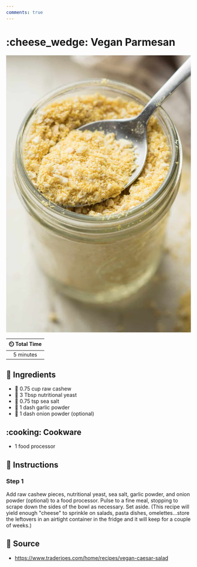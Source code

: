 ```yaml
---
comments: true
---
```

# :cheese_wedge: Vegan Parmesan

![Vegan Parmesan](../assets/images/vegan-parmesan.jpg)

| :timer_clock: Total Time |
|:-----------------------: |
| 5 minutes |

## :salt: Ingredients

- :chestnut: 0.75 cup raw cashew
- :microbe: 3 Tbsp nutritional yeast
- :salt: 0.75 tsp sea salt
- :garlic: 1 dash garlic powder
- :onion: 1 dash onion powder (optional)

## :cooking: Cookware

- 1 food processor

## :pencil: Instructions

### Step 1

Add raw cashew pieces, nutritional yeast, sea salt, garlic powder, and onion powder (optional) to a food
processor. Pulse to a fine meal, stopping to scrape down the sides of the bowl as necessary. Set aside. (This recipe
will yield enough "cheese" to sprinkle on salads, pasta dishes, omelettes...store the leftovers in an airtight container
in the fridge and it will keep for a couple of weeks.)

## :link: Source

- <https://www.traderjoes.com/home/recipes/vegan-caesar-salad>
